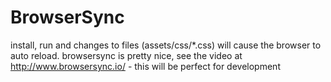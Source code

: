 # BrowserSync

install, run and changes to files (assets/css/*.css) will cause the browser to auto reload. browsersync is pretty nice, see the video at http://www.browsersync.io/ - this will be perfect for development